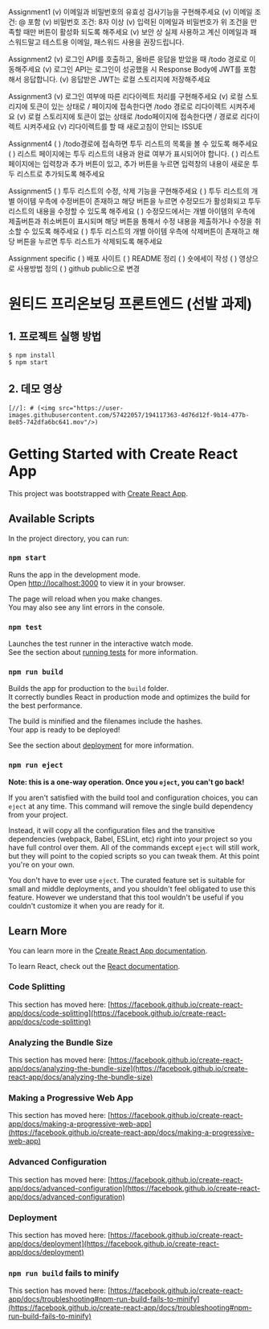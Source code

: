 Assignment1
(v) 이메일과 비밀번호의 유효성 검사기능을 구현해주세요
(v) 이메일 조건: @ 포함
(v) 비밀번호 조건: 8자 이상
(v) 입력된 이메일과 비밀번호가 위 조건을 만족할 때만 버튼이 활성화 되도록 해주세요
(v) 보안 상 실제 사용하고 계신 이메일과 패스워드말고 테스트용 이메일, 패스워드 사용을 권장드립니다.

Assignment2
(v) 로그인 API를 호출하고, 올바른 응답을 받았을 때 /todo 경로로 이동해주세요
(v) 로그인 API는 로그인이 성공했을 시 Response Body에 JWT를 포함해서 응답합니다.
(v) 응답받은 JWT는 로컬 스토리지에 저장해주세요

Assignment3
(v) 로그인 여부에 따른 리다이렉트 처리를 구현해주세요
(v) 로컬 스토리지에 토큰이 있는 상태로 / 페이지에 접속한다면 /todo 경로로 리다이렉트 시켜주세요
(v) 로컬 스토리지에 토큰이 없는 상태로 /todo페이지에 접속한다면 / 경로로 리다이렉트 시켜주세요
(v) 리다이렉트를 할 때 새로고침이 안되는 ISSUE

Assignment4
( ) /todo경로에 접속하면 투두 리스트의 목록을 볼 수 있도록 해주세요
( ) 리스트 페이지에는 투두 리스트의 내용과 완료 여부가 표시되어야 합니다.
( ) 리스트 페이지에는 입력창과 추가 버튼이 있고, 추가 버튼을 누르면 입력창의 내용이 새로운 투두 리스트로 추가되도록 해주세요

Assignment5
( ) 투두 리스트의 수정, 삭제 기능을 구현해주세요
( ) 투두 리스트의 개별 아이템 우측에 수정버튼이 존재하고 해당 버튼을 누르면 수정모드가 활성화되고 투두 리스트의 내용을 수정할 수 있도록 해주세요
( ) 수정모드에서는 개별 아이템의 우측에 제출버튼과 취소버튼이 표시되며 해당 버튼을 통해서 수정 내용을 제출하거나 수정을 취소할 수 있도록 해주세요
( ) 투두 리스트의 개별 아이템 우측에 삭제버튼이 존재하고 해당 버튼을 누르면 투두 리스트가 삭제되도록 해주세요

Assignment specific
( ) 배포 사이트
( ) README 정리
( ) 숏에세이 작성
( ) 영상으로 사용방법 정의
( ) github public으로 변경

# 원티드 프리온보딩 프론트엔드 (선발 과제)

## 1. 프로젝트 실행 방법
```
$ npm install
$ npm start
```

## 2. 데모 영상
```
[//]: # (<img src="https://user-images.githubusercontent.com/57422057/194117363-4d76d12f-9b14-477b-8e85-742dfa6bc641.mov"/>)
```

# Getting Started with Create React App

This project was bootstrapped with [Create React App](https://github.com/facebook/create-react-app).

## Available Scripts

In the project directory, you can run:

### `npm start`

Runs the app in the development mode.\
Open [http://localhost:3000](http://localhost:3000) to view it in your browser.

The page will reload when you make changes.\
You may also see any lint errors in the console.

### `npm test`

Launches the test runner in the interactive watch mode.\
See the section about [running tests](https://facebook.github.io/create-react-app/docs/running-tests) for more information.

### `npm run build`

Builds the app for production to the `build` folder.\
It correctly bundles React in production mode and optimizes the build for the best performance.

The build is minified and the filenames include the hashes.\
Your app is ready to be deployed!

See the section about [deployment](https://facebook.github.io/create-react-app/docs/deployment) for more information.

### `npm run eject`

**Note: this is a one-way operation. Once you `eject`, you can't go back!**

If you aren't satisfied with the build tool and configuration choices, you can `eject` at any time. This command will remove the single build dependency from your project.

Instead, it will copy all the configuration files and the transitive dependencies (webpack, Babel, ESLint, etc) right into your project so you have full control over them. All of the commands except `eject` will still work, but they will point to the copied scripts so you can tweak them. At this point you're on your own.

You don't have to ever use `eject`. The curated feature set is suitable for small and middle deployments, and you shouldn't feel obligated to use this feature. However we understand that this tool wouldn't be useful if you couldn't customize it when you are ready for it.

## Learn More

You can learn more in the [Create React App documentation](https://facebook.github.io/create-react-app/docs/getting-started).

To learn React, check out the [React documentation](https://reactjs.org/).

### Code Splitting

This section has moved here: [https://facebook.github.io/create-react-app/docs/code-splitting](https://facebook.github.io/create-react-app/docs/code-splitting)

### Analyzing the Bundle Size

This section has moved here: [https://facebook.github.io/create-react-app/docs/analyzing-the-bundle-size](https://facebook.github.io/create-react-app/docs/analyzing-the-bundle-size)

### Making a Progressive Web App

This section has moved here: [https://facebook.github.io/create-react-app/docs/making-a-progressive-web-app](https://facebook.github.io/create-react-app/docs/making-a-progressive-web-app)

### Advanced Configuration

This section has moved here: [https://facebook.github.io/create-react-app/docs/advanced-configuration](https://facebook.github.io/create-react-app/docs/advanced-configuration)

### Deployment

This section has moved here: [https://facebook.github.io/create-react-app/docs/deployment](https://facebook.github.io/create-react-app/docs/deployment)

### `npm run build` fails to minify

This section has moved here: [https://facebook.github.io/create-react-app/docs/troubleshooting#npm-run-build-fails-to-minify](https://facebook.github.io/create-react-app/docs/troubleshooting#npm-run-build-fails-to-minify)
